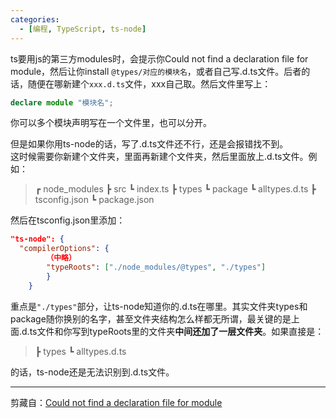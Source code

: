```yaml
---
categories: 
  - [编程, TypeScript, ts-node]
---
```


ts要用js的第三方modules时，会提示你Could not find a declaration file for module，然后让你install `@types/对应的模块名`，或者自己写.d.ts文件。后者的话，随便在哪新建个`xxx.d.ts`文件，xxx自己取。然后文件里写上：

```typescript
declare module "模块名";
```

你可以多个模块声明写在一个文件里，也可以分开。

但是如果你用ts-node的话，写了.d.ts文件还不行，还是会报错找不到。<br />这时候需要你新建个文件夹，里面再新建个文件夹，然后里面放上.d.ts文件。例如：

> ┏ node_modules
> ┣ src
> ┗ index.ts
> ┣ types
> ┗ package
> ┗ alltypes.d.ts
> ┣ tsconfig.json
> ┗ package.json

然后在tsconfig.json里添加：

```json
"ts-node": {
  "compilerOptions": {
		（中略）
		"typeRoots": ["./node_modules/@types", "./types"]
        }
    }
```

重点是`"./types"`部分，让ts-node知道你的.d.ts在哪里。其实文件夹types和package随你换别的名字，甚至文件夹结构怎么样都无所谓，最关键的是上面.d.ts文件和你写到typeRoots里的文件夹**中间还加了一层文件夹**。如果直接是：

> ┣ types
> ┗ alltypes.d.ts

的话，ts-node还是无法识别到.d.ts文件。

---

剪藏自：[Could not find a declaration file for module ](https://joshtronic.com/2019/08/26/could-not-find-a-declaration-file-for-module/)


